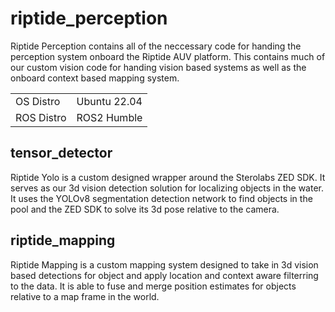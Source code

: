 # riptide_perception
Riptide Perception contains all of the neccessary code for handing the perception system onboard the Riptide AUV platform. This contains much of our custom vision code for handing vision based systems as well as the onboard context based mapping system. 

|            |              |
|------------|--------------|
| OS Distro  | Ubuntu 22.04 |
| ROS Distro | ROS2 Humble  |

## tensor_detector
Riptide Yolo is a custom designed wrapper around the Sterolabs ZED SDK. It serves as our 3d vision detection solution for localizing objects in the water. It uses the YOLOv8 segmentation detection network to find objects in the pool and the ZED SDK to solve its 3d pose relative to the camera. 

## riptide_mapping
Riptide Mapping is a custom mapping system designed to take in 3d vision based detections for object and apply location and context aware filterring to the data. It is able to fuse and merge position estimates for objects relative to a map frame in the world.
